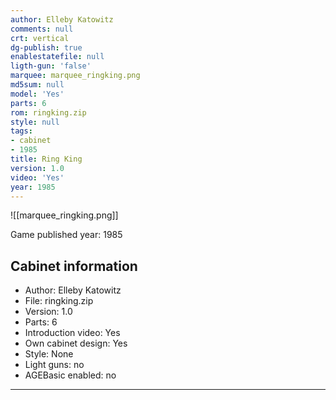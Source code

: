 ```yaml
---
author: Elleby Katowitz
comments: null
crt: vertical
dg-publish: true
enablestatefile: null
ligth-gun: 'false'
marquee: marquee_ringking.png
md5sum: null
model: 'Yes'
parts: 6
rom: ringking.zip
style: null
tags:
- cabinet
- 1985
title: Ring King
version: 1.0
video: 'Yes'
year: 1985
---
```


![[marquee_ringking.png]]

Game published year: 1985

## Cabinet information

- Author: Elleby Katowitz
- File: ringking.zip
- Version: 1.0
- Parts: 6
- Introduction video: Yes
- Own cabinet design: Yes
- Style: None
- Light guns: no
- AGEBasic enabled: no

---

